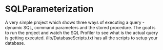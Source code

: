 # SQLParameterization
A very simple project which shows three ways of executing a query - dynamic SQL, command parameters and the stored procedure.
The goal is to run the project and watch the SQL Profiler to see what is the actual query is getting executed.
/lib/DatabaseScripts.txt has all the scripts to setup your database.

